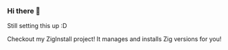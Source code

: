### Hi there 👋
Still setting this up :D

Checkout my ZigInstall project! It manages and installs Zig versions for you!
